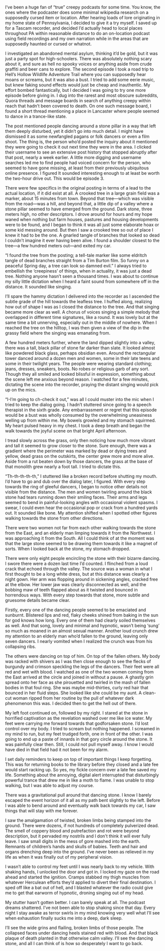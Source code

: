 I’ve been a huge fan of “true” creepy podcasts for some time. You know, the ones where the podcaster does some minimal wikipedia research on a supposedly cursed item or location. After hearing loads of lore originating in my home state of Pennsylvania, I decided to give it a try myself. I saved up for a Tascam recorder, and decided I’d actually head to local places throughout PA within reasonable distance to do an on-location podcast using field recordings and my own narration while in the areas that are supposedly haunted or cursed or whatnot.

I investigated an abandoned mental asylum, thinking it’d be gold, but it was just a party spot for high-schoolers. There was absolutely nothing scary about it, and sure as hell no spooky voices or anything aside from crude graffiti and beer cans to explore. The second episode I took a road trip to Hell’s Hollow Wildlife Adventure Trail where you can supposedly hear moans or screams, but it was also a bust. I tried to add some eerie music, but knew faking sound effects would just be cheap and inauthentic. My effort bombed fantastically, but I decided I was going to try one more episode before giving in. I dug into the rarest and most obscure subreddits, Quora threads and message boards in search of anything creepy within reach that hadn’t been covered to death. On one such message board, I found a short thread mentioning a place in Lancaster where people seemed to dance in a trance-like state.

The post mentioned people dancing around a stone pillar in a way that left them deeply disturbed, yet it didn’t go into much detail. I might have dismissed it as some newfangled pagans or folk dancers or even a film shoot. The thing is, the person who’d posted the inquiry about it mentioned they were going to check it out next time they were in the area. I clicked their username to see an extensive post history that stopped abruptly after that post, nearly a week earlier. A little more digging and username searches led me to find people had voiced concern for the person, who seemed to have gone missing, at least from their previously ubiquitous online presence. I figured It sounded interesting enough to at least be worth the two-hour drive out. This would be episode 3.

There were few specifics in the original posting in terms of a lead to the actual location, if it did exist at all. A crooked tree in a large grain field was a marker, about 15 minutes from town. Beyond that tree—which was visible from the road—was a hill, and beyond that, a little dip of a valley where a stone pillar seemed to have emerged from the ground. Dark stone, three meters high, no other descriptors. I drove around for hours and my hope waned when nothing but farm houses, pastures and housing developments were to be found, and I began to think it was all just some elaborate hoax or some kid messing around. But then I saw a crooked tree so out of place I knew it had to be the one. A gnarled tangle of branches that looked so dead I couldn’t imagine it ever having been alive. I found a shoulder closest to the tree—a few hundred meters out—and exited my car.

“I found the tree from the posting; a tell-tale marker like some eldritch tangle of dead branches straight from a Tim Burton film. So funny on a peaceful Spring day, a tree can look so damned evil.” I always tried to embellish the ‘creepiness’ of things, when in actuality, it was just a dead tree. Nothing anyone hasn’t seen a thousand times. I was about to continue my silly little dictation when I heard a faint sound from somewhere off in the distance. It sounded like singing.

I’ll spare the hammy dictation I delivered into the recorder as I ascended the subtle grade of the hill towards the leafless tree. I huffed along, realizing how out of shape I was as I closed the distance to the tree. And that singing became more clear as well. A chorus of voices singing a simple melody that overlapped in different time signatures, like a round. It was lovely but at the same time a bit unnerving, especially out in the middle of nowhere. When I reached the tree on the hilltop, I was then given a view of the dip in the grassy field where the singing was emanating from. 

A few hundred meters further, where the land dipped slightly into a valley, there was a tall, black pillar of stone far darker than slate. It looked almost like powdered black glass, perhaps obsidian even. Around the rectangular tower danced around a dozen men and women, some in their late teens and some in their twilight years. The people were wearing standard clothing; jeans, dresses, sneakers, boots. No robes or religious garb of any sort. Though they all smiled and looked blissful in expression, something about the scene left me anxious beyond reason. I watched for a few minutes, dictating the scene into the recorder, praying the distant singing would pick up on the mics.

“I-I’m going to ch-check it out,” was all I could muster into the mic when I tried to keep the dialog going. I hadn’t stuttered since going to a speech therapist in the sixth grade. Any embarrassment or regret that this episode would be a bust was wholly consumed by the overwhelming uneasiness welling up from within me. My bowels growled and my stomach squirmed. My heart pulsed heavy in my chest. I took a deep breath and began the walk towards the joyful scene on that bright April afternoon.

I tread slowly across the grass, only then noticing how much more vibrant and tall it seemed to grow closer to the stone. Sure enough, there was a gradient where the perimeter was marked by dead or dying trees and yellow, dead grass on the outskirts, the center grew more and more alive. Aside from a rut beaten down by those dancers, the grass at the base of that monolith grew nearly a foot tall. I tried to dictate this.

“Th-th-th-th-th,” I stuttered like a broken record before shutting my mouth. I’d have to go and dub over the dialog later, I figured. With every step towards the ring of gleeful dancers, I began to notice other details not visible from the distance. The men and women twirling around the black stone had tears running down their smiling faces. Their arms and legs seemed to bend in painful-looking angles with occasional violent spasms. I swear, I could even hear the occasional pop or crack from a hundred yards out. It sounded like bone. My attention shifted when I spotted other figures walking towards the stone from other directions.

There were two women not far from each other walking towards the stone from the East, and an elderly man limping towards it from the Northwest. I was approaching it from the South. All I could think of at the moment was that the large stone seemed to be drawing them towards it like a magnet of sorts. When I looked back at the stone, my stomach dropped.

There were only eight people encircling the stone with their bizarre dancing. I swore there were a dozen last time I’d counted. I flinched from a loud crack that echoed through the valley. The source was a woman in what I first thought to be a long white dress, but at this distance was clearly a night gown. Her arm was flopping around in sickening angles, cracked free at the elbow. Her lower jaw was clearly disconnected as well, and the bobbing maw of teeth flapped about as it twisted and bounced in horrendous ways. With every step towards that stone, more subtle and gruesome details became clear.

Firstly, every one of the dancing people seemed to be emaciated and sunburnt. Blistered lips and red, flaky cheeks shined from baking in the sun for god knows how long. Every one of them had clearly soiled themselves as well. And that song, lovely and minimal and hypnotic, wasn’t being ‘sung’ so much as moaned in an almost sexual manner. Another loud crunch drew my attention to an elderly man who’d fallen to the ground, leaving only seven dancers. I nearly vomited when I realized the crunch was from his collapsing ribs.

The others were dancing on top of him. On top of the fallen others. My body was racked with shivers as I was then close enough to see the flecks of burgundy and crimson speckling the legs of the dancers. Their feet were all red and wet with blood. I watched as one of the two women coming from the East arrived at the circle and joined in without a pause. A ghastly grin spread onto her face as she pirouetted and twirled in the mash of fallen bodies in that foul ring. She was maybe mid-thirties, curly red hair that bounced in her fluid steps. She looked like she could be my aunt. A clean-cut woman ripped from her routine by the pull of whatever dark phenomenon this was. I decided then to get the hell out of there.

My left foot continued on, followed by my right. I stared at the stone in horrified captivation as the revelation washed over me like ice water. My feet were carrying me forward towards that godforsaken stone. I’d lost control over my body. I tried to scream but nothing happened. I screamed in my mind to run, but my feet trudged forth, one in front of the other. I was going to end up a paste of innards in that gory circle around the stone. It was painfully clear then. Still, I could not pull myself away. I know I would have died in that field had it not been for my alarm.

I set daily reminders to keep on top of important things I keep forgetting. This was for returning books to the library before they closed and a late fee would start racking up. So yes, my fickle concern over a late fee saved my life. Something about the annoying, digital alert interrupted that disturbingly powerful trance that drew me in like a moth to flame. I was unable to stop walking, but I was able to adjust my course. 

There was a gravitational pull around that dancing stone. I know I barely escaped the event horizon of it all as my path bent slightly to the left. Before I was able to bend around and eventually walk back towards my car, I saw things that will stay with me forever. 

I saw the amalgamation of twisted, broken limbs being stamped into the ground. There were dozens, if not hundreds of completely pulverized dead. The smell of coppery blood and putrefaction and rot were beyond description, but it pervaded my nostrils and I don't think it will ever fully leave. I saw small digits in the mess of gore mashed into the earth. Remnants of children’s hands and skulls of babies. Teeth and hair and organs drenching deep into the ground. I’ve never been as relieved in my life as when it was finally out of my peripheral vision.

I wasn’t able to control my feet until I was nearly back to my vehicle. With shaking hands, I unlocked the door and got in. I locked my gaze on the road ahead and started the ignition. Cramps stabbed my thigh muscles from whatever Herculean efforts they’d applied to divert their final destination. I sped off like a bat out of hell, and I blasted whatever the radio could give me to get that earworm of hypnotic, droning singing out of my head.

My stutter hasn’t gotten better. I can barely speak at all. The podcast dreams shattered. I’ve not been able to stop shaking since that day. Every night I stay awake as terror swirls in my mind knowing very well what I’ll see when exhaustion finally sucks me into a deep, dark sleep. 

I’ll see the wide grins and flailing, broken limbs of those people. The collapsed faces under dancing heels stained red with blood. And that black plaque of death planted in that otherwise calm valley. I’ll see the dancing stone, and all I can think of is how so desperately I want to go back.